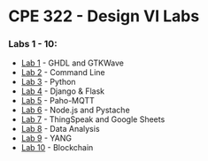 # CPE 322 - Design VI Labs
### Labs 1 - 10: 

- [Lab 1](https://github.com/ChristopherSpadavecchia/CPE-322---Design-VI/blob/main/Lab%201/Lab1.md) - GHDL and GTKWave
- [Lab 2](https://github.com/ChristopherSpadavecchia/CPE-322---Design-VI/blob/main/Lab%202/Lab2.md) - Command Line
- [Lab 3](https://github.com/ChristopherSpadavecchia/CPE-322---Design-VI/blob/main/Lab%203/Lab3.md) - Python
- [Lab 4](https://github.com/ChristopherSpadavecchia/CPE-322---Design-VI/blob/main/Lab%204/Lab4.md) - Django & Flask
- [Lab 5](https://github.com/ChristopherSpadavecchia/CPE-322---Design-VI/blob/main/Lab%205/Lab5.md) - Paho-MQTT
- [Lab 6](https://github.com/ChristopherSpadavecchia/CPE-322---Design-VI/blob/main/Lab%206/Lab6.md) - Node.js and Pystache
- [Lab 7](https://github.com/ChristopherSpadavecchia/CPE-322---Design-VI/blob/main/Lab%207/Lab7.md) - ThingSpeak and Google Sheets
- [Lab 8](https://github.com/ChristopherSpadavecchia/CPE-322---Design-VI/blob/main/Lab%208/Lab8.md) - Data Analysis
- [Lab 9](https://github.com/ChristopherSpadavecchia/CPE-322---Design-VI/blob/main/Lab%209/Lab9.md) - YANG
- [Lab 10](https://github.com/ChristopherSpadavecchia/CPE-322---Design-VI/blob/main/Lab%2010/Lab10.md) - Blockchain
